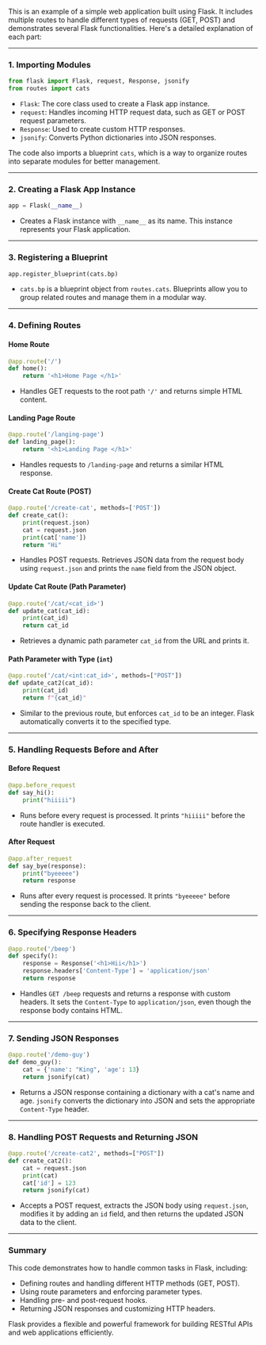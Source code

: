 This is an example of a simple web application built using Flask. It includes multiple routes to handle different types of requests (GET, POST) and demonstrates several Flask functionalities. Here's a detailed explanation of each part:

---

### 1. **Importing Modules**

```python
from flask import Flask, request, Response, jsonify
from routes import cats
```

- `Flask`: The core class used to create a Flask app instance.
- `request`: Handles incoming HTTP request data, such as GET or POST request parameters.
- `Response`: Used to create custom HTTP responses.
- `jsonify`: Converts Python dictionaries into JSON responses.

The code also imports a blueprint `cats`, which is a way to organize routes into separate modules for better management.

---

### 2. **Creating a Flask App Instance**

```python
app = Flask(__name__)
```

- Creates a Flask instance with `__name__` as its name. This instance represents your Flask application.

---

### 3. **Registering a Blueprint**

```python
app.register_blueprint(cats.bp)
```

- `cats.bp` is a blueprint object from `routes.cats`. Blueprints allow you to group related routes and manage them in a modular way.

---

### 4. **Defining Routes**

#### Home Route

```python
@app.route('/')
def home():
    return '<h1>Home Page </h1>'
```

- Handles GET requests to the root path `'/'` and returns simple HTML content.

#### Landing Page Route

```python
@app.route('/langing-page')
def landing_page():
    return '<h1>Landing Page </h1>'
```

- Handles requests to `/landing-page` and returns a similar HTML response.

#### Create Cat Route (POST)

```python
@app.route('/create-cat', methods=['POST'])
def create_cat():
    print(request.json)
    cat = request.json
    print(cat['name'])
    return "Hi"
```

- Handles POST requests. Retrieves JSON data from the request body using `request.json` and prints the `name` field from the JSON object.

#### Update Cat Route (Path Parameter)

```python
@app.route('/cat/<cat_id>')
def update_cat(cat_id):
    print(cat_id)
    return cat_id
```

- Retrieves a dynamic path parameter `cat_id` from the URL and prints it.

#### Path Parameter with Type (`int`)

```python
@app.route('/cat/<int:cat_id>', methods=["POST"])
def update_cat2(cat_id):
    print(cat_id)
    return f"{cat_id}"
```

- Similar to the previous route, but enforces `cat_id` to be an integer. Flask automatically converts it to the specified type.

---

### 5. **Handling Requests Before and After**

#### Before Request

```python
@app.before_request
def say_hi():
    print("hiiiii")
```

- Runs before every request is processed. It prints `"hiiiii"` before the route handler is executed.

#### After Request

```python
@app.after_request
def say_bye(response):
    print("byeeeee")
    return response
```

- Runs after every request is processed. It prints `"byeeeee"` before sending the response back to the client.

---

### 6. **Specifying Response Headers**

```python
@app.route('/beep')
def specify():
    response = Response('<h1>Hii</h1>')
    response.headers['Content-Type'] = 'application/json'
    return response
```

- Handles `GET /beep` requests and returns a response with custom headers. It sets the `Content-Type` to `application/json`, even though the response body contains HTML.

---

### 7. **Sending JSON Responses**

```python
@app.route('/demo-guy')
def demo_guy():
    cat = {'name': "King", 'age': 13}
    return jsonify(cat)
```

- Returns a JSON response containing a dictionary with a cat's name and age. `jsonify` converts the dictionary into JSON and sets the appropriate `Content-Type` header.

---

### 8. **Handling POST Requests and Returning JSON**

```python
@app.route('/create-cat2', methods=["POST"])
def create_cat2():
    cat = request.json
    print(cat)
    cat['id'] = 123
    return jsonify(cat)
```

- Accepts a POST request, extracts the JSON body using `request.json`, modifies it by adding an `id` field, and then returns the updated JSON data to the client.

---

### Summary

This code demonstrates how to handle common tasks in Flask, including:

- Defining routes and handling different HTTP methods (GET, POST).
- Using route parameters and enforcing parameter types.
- Handling pre- and post-request hooks.
- Returning JSON responses and customizing HTTP headers.

Flask provides a flexible and powerful framework for building RESTful APIs and web applications efficiently.